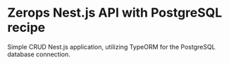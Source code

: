 # Zerops Nest.js API with PostgreSQL recipe

Simple CRUD Nest.js application, utilizing TypeORM for the PostgreSQL database connection.
